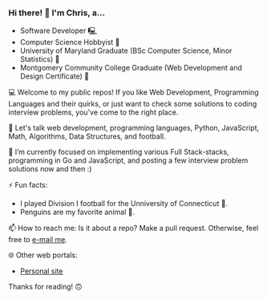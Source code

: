 ### Hi there! 👋 I'm Chris, a...

  - Software Developer 🖳
  - Computer Science Hobbyist 📜
  - University of Maryland Graduate (BSc Computer Science, Minor Statistics) 🐢
  - Montgomery Community College Graduate (Web Development and Design Certificate) 🐴

💻 Welcome to my public repos! If you like Web Development, Programming Languages and their quirks, or just want to check some solutions to coding interview problems, you've come to the right place.

💬 Let's talk web development, programming languages, Python, JavaScript, Math, Algorithms, Data Structures, and football.

🌱 I’m currently focused on implementing various Full Stack-stacks, programming in Go and JavaScript, and posting a few interview problem solutions now and then :)

⚡ Fun facts:

  - I played Division I football for the Unniversity of Connecticut 🏈.
  - Penguins are my favorite animal 🐧.

📫 How to reach me: Is it about a repo? Make a pull request. Otherwise, feel free to [e-mail me](mailto:christopher.d.lee123@gmail.com).

🌐 Other web portals:

  - [Personal site](https://acdlee.net/)

Thanks for reading! 🙃

<!--
**acdlee/acdlee** is a ✨ _special_ ✨ repository because its `README.md` (this file) appears on your GitHub profile.

Here are some ideas to get you started:

- 🔭 I’m currently working on ...
- 🌱 I’m currently learning ...
- 👯 I’m looking to collaborate on ...
- 🤔 I’m looking for help with ...
- 💬 Ask me about ...
- 📫 How to reach me: ...
- 😄 Pronouns: ...
- ⚡ Fun fact: ...
-->
